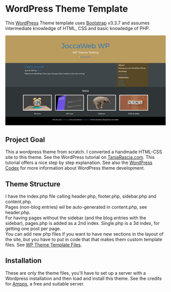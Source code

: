 # WordPress Theme Template

This [WordPress](http://www.wordpress.org) Theme template uses [Bootstrap](http://getbootstrap.com) v3.3.7 and assumes intermediate knowledge of HTML, CSS and basic knowledge of PHP.

![wp template example layout picture](img/modal03-wp.jpg) 

## Project Goal
This a wordpress theme from scratch. I converted a handmade HTML-CSS site to this theme. See the WordPress tutorial on [TaniaRascia.com](https://www.taniarascia.com/developing-a-wordpress-theme-from-scratch/). This tutorial offers a nice step by step explanation.
See also the [WordPress Codex](https://codex.wordpress.org/) for more information about WordPress theme development.

## Theme Structure
I have the index.php file calling header.php, footer.php, sidebar.php and content.php.<br>
Pages (non-blog entries) wil be auto-generated in content.php, see header.php.<br>
For having pages without the sidebar (and the blog entries with the sidebar), pages.php is added as a 2nd index. Single.php is a 3d index, for getting one post per page.<br>
You can add new php files if you want to have new sections in the layout of the site, but you have to put in code that that makes them custom template files. See [WP Theme Template Files]( https://codex.wordpress.org/Theme_Development#Template_Files_List).

## Installation
These are only the theme files, you'll have to set up a server with a Wordpress installation and then load and install this theme. See the credits for [Ampps](http://www.ampps.com/), a free and suitable server.
